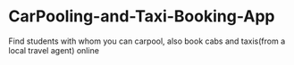 # CarPooling-and-Taxi-Booking-App
Find students with whom you can carpool, also book cabs and taxis(from a local travel agent) online
